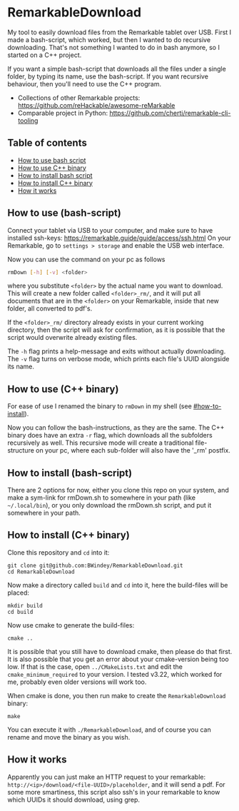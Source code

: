 # RemarkableDownload
My tool to easily download files from the Remarkable tablet over USB.
First I made a bash-script, which worked, but then I wanted to do recursive downloading.
That's not something I wanted to do in bash anymore, so I started on a C++ project.

If you want a simple bash-script that downloads all the files under a single folder, by typing its name,
use the bash-script. If you want recursive behaviour, then you'll need to use the C++ program.

- Collections of other Remarkable projects: https://github.com/reHackable/awesome-reMarkable
- Comparable project in Python: https://github.com/cherti/remarkable-cli-tooling

## Table of contents
- [How to use bash script](#how-to-use-bash-script)
- [How to use C++ binary](#how-to-use-c-binary)
- [How to install bash script](#how-to-install-bash-script)
- [How to install C++ binary](#how-to-install-c-binary)
- [How it works](#how-it-works)


## How to use (bash-script)
Connect your tablet via USB to your computer, and make sure to have installed ssh-keys: 
https://remarkable.guide/guide/access/ssh.html
On your Remarkable, go to `settings > storage` and enable the USB web interface.

Now you can use the command on your pc as follows
```bash
rmDown [-h] [-v] <folder>
```
where you substitute `<folder>` by the actual name you want to download.
This will create a new folder called `<folder>_rm/`, and it will put all documents that are in the `<folder>` on your Remarkable, inside that new folder, all converted to pdf's.

If the `<folder>_rm/` directory already exists in your current working directory, then the script will ask for 
confirmation, as it is possible that the script would overwrite already existing files.

The `-h` flag prints a help-message and exits without actually downloading.\
The `-v` flag turns on verbose mode, which prints each file's UUID alongside its name.


## How to use (C++ binary)
For ease of use I renamed the binary to `rmDown` in my shell (see [#how-to-install](#how-to-install-c-binary)).

Now you can follow the bash-instructions, as they are the same.
The C++ binary does have an extra `-r` flag, which downloads all the subfolders recursively as well.
This recursive mode will create a traditional file-structure on your pc, 
where each sub-folder will also have the '_rm' postfix.


## How to install (bash-script)
There are 2 options for now, either you clone this repo on your system, and make a sym-link for rmDown.sh to somewhere in your path (like `~/.local/bin`), 
or you only download the rmDown.sh script, and put it somewhere in your path.


## How to install (C++ binary)
Clone this repository and `cd` into it:
```shell
git clone git@github.com:BWindey/RemarkableDownload.git
cd RemarkableDownload
```

Now make a directory called `build` and `cd` into it, here the build-files will be placed:
```shell
mkdir build
cd build
```

Now use cmake to generate the build-files:
```shell
cmake ..
```
It is possible that you still have to download cmake, then please do that first. \
It is also possible that you get an error about your cmake-version being too low. 
If that is the case, open `../CMakeLists.txt` and edit the `cmake_minimum_required` to your version. 
I tested v3.22, which worked for me, probably even older versions will work too.

When cmake is done, you then run make to create the `RemarkableDownload` binary:
```shell
make
```

You can execute it with `./RemarkableDownload`, and of course you can rename and move the binary as you wish.


## How it works
Apparently you can just make an HTTP request to your remarkable: `http://<ip>/download/<file-UUID>/placeholder`, and it will send a pdf. 
For some more smartiness, this script also ssh's in your remarkable to know which UUIDs it should download, using grep.
